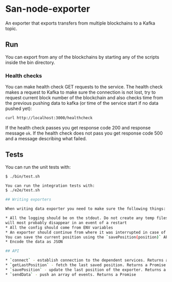 # San-node-exporter

An exporter that exports transfers from multiple blockchains to a Kafka topic.

## Run

You can export from any of the blockchains by starting any of the scripts inside the bin directory.

### Health checks

You can make health check GET requests to the service. The health check makes a request to Kafka to make sure the
connection is not lost, try to request current block number of the blockchain and also checks time from the previous
pushing data to kafka (or time of the service start if no data pushed yet):

```bash
curl http://localhost:3000/healthcheck
```

If the health check passes you get response code 200 and response message `ok`.
If the health check does not pass you get response code 500 and a message describing what failed.

## Tests

You can run the unit tests with:

```bash
$ ./bin/test.sh

You can run the integration tests with:
$ ./e2e/test.sh

## Writing exporters

When writing data exporter you need to make sure the following things:

* All the logging should be on the stdout. Do not create any temp files, as they
will most probably disappear in an event of a restart
* All the config should come from ENV variables
* An exporter should continue from where it was interrupted in case of a restart.
You can save the current position using the `savePosition(position)` API.
* Encode the data as JSON

## API

* `connect` - establish connection to the dependent services. Returns a Promise
* `getLastPosition` - fetch the last saved position. Returns a Promise
* `savePosition` - update the last position of the exporter. Returns a Promise
* `sendData` - push an array of events. Returns a Promise
